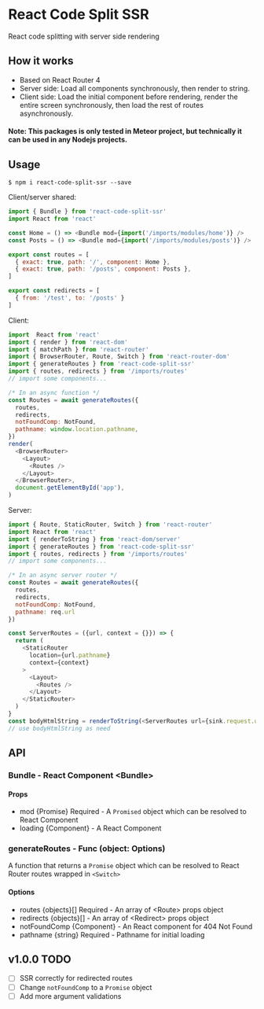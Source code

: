 # React Code Split SSR
React code splitting with server side rendering

## How it works

- Based on React Router 4
- Server side: Load all components synchronously, then render to string.
- Client side: Load the initial component before rendering, render the entire screen synchronously, then load the rest of routes asynchronously.

#### Note: This packages is only tested in Meteor project, but technically it can be used in any Nodejs projects.

## Usage
```
$ npm i react-code-split-ssr --save
```
Client/server shared:
```js
import { Bundle } from 'react-code-split-ssr'
import React from 'react'

const Home = () => <Bundle mod={import('/imports/modules/home')} />
const Posts = () => <Bundle mod={import('/imports/modules/posts')} />

export const routes = [
  { exact: true, path: '/', component: Home },
  { exact: true, path: '/posts', component: Posts },
]

export const redirects = [
  { from: '/test', to: '/posts' }
]
```
Client:
```js
import  React from 'react'
import { render } from 'react-dom'
import { matchPath } from 'react-router'
import { BrowserRouter, Route, Switch } from 'react-router-dom'
import { generateRoutes } from 'react-code-split-ssr'
import { routes, redirects } from '/imports/routes'
// import some components...

/* In an async function */
const Routes = await generateRoutes({
  routes,
  redirects,
  notFoundComp: NotFound,
  pathname: window.location.pathname,
})
render(
  <BrowserRouter>
    <Layout>
      <Routes />
    </Layout>
  </BrowserRouter>,
  document.getElementById('app'),
)
```
Server:
```js
import { Route, StaticRouter, Switch } from 'react-router'
import React from 'react'
import { renderToString } from 'react-dom/server'
import { generateRoutes } from 'react-code-split-ssr'
import { routes, redirects } from '/imports/routes'
// import some components...

/* In an async server router */
const Routes = await generateRoutes({
  routes,
  redirects,
  notFoundComp: NotFound,
  pathname: req.url
})

const ServerRoutes = ({url, context = {}}) => {
  return (
    <StaticRouter
      location={url.pathname}
      context={context}
    >
      <Layout>
        <Routes />
      </Layout>
    </StaticRouter>
  )
}
const bodyHtmlString = renderToString(<ServerRoutes url={sink.request.url} />)
// use bodyHtmlString as need
```

## API

### Bundle - React Component \<Bundle\>
#### Props
- mod {Promise<Component>} Required - A `Promised` object which can be resolved to React Component
- loading {Component} - A React Component

### generateRoutes - Func (object: Options)
A function that returns a `Promise` object which can be resolved to React Router routes wrapped in `<Switch>`

#### Options
- routes {objects}[] Required - An array of \<Route\> props object
- redirects  {objects}[] - An array of \<Redirect\> props object
- notFoundComp {Component} - An React component for 404 Not Found
- pathname {string} Required - Pathname for initial loading

## v1.0.0 TODO
- [ ] SSR correctly for redirected routes
- [ ] Change `notFoundComp` to a `Promise` object
- [ ] Add more argument validations
